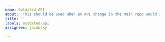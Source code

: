 ```yaml
---
name: Outdated API
about: 'This should be used when an API change in the main repo would invalidate information in the user-guide.'
title: ''
labels: outdated-api
assignees: jacobsky

---
```


<!-- 
Please link the PR with the relevant changes and which milestone in godot-rust it is associated with.
If possible, include a brief overview of the API change and which documentation will need to be updated to reflect this.
-->

